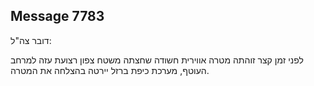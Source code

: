 ## Message 7783

דובר צה"ל:

לפני זמן קצר זוהתה מטרה אווירית חשודה שחצתה משטח צפון רצועת עזה למרחב העוטף, מערכת כיפת ברזל יירטה בהצלחה את המטרה.

